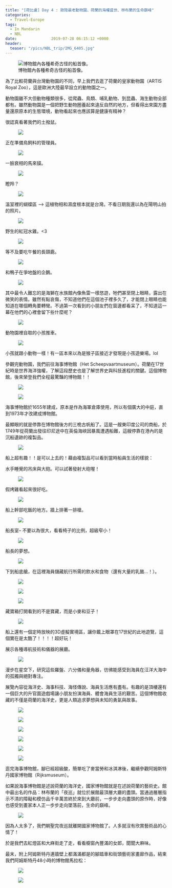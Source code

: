 ```yaml
---
title: "[荷比盧] Day 4 : 歐陸最老動物園、荷蘭的海權盛世、林布蘭的生命巔峰"
categories:
  - Travel-Europe
tags:
  - In Mandarin
  - NBL
date:               2019-07-28 06:15:12 +0000
header:
  teaser: "/pics/NBL_trip/IMG_6405.jpg"
---
```


<figure style="width: 100%" class="align-center">
<img src="/pics/NBL_trip/IMG_6405.jpg" alt="博物館內各種希奇古怪的船首像。">
<figcaption>博物館內各種希奇古怪的船首像。</figcaption>
</figure>

為了比較荷蘭與台灣動物園的不同，早上我們去逛了荷蘭的皇家動物園（ARTIS Royal Zoo），這是歐洲大陸最早設立的動物園之一。


動物園雖不大但動物種類很多，從爬蟲、鳥類、哺乳動物、到昆蟲、海生動物全部都有。雖然動物園是一個把野生動物圈養起來違反自然的地方，但看得出來園方盡量還原原本的生態環境，動物看起來也應該算是健康有精神？

很認真看著我們的土撥鼠。
<figure style="width: 80%" class="align-center">
<img src="/pics/NBL_trip/Photo-2019-07-18-4-02-25-PM.jpg">
</figure>

正在準備鳥飼料的管理員。
<figure style="width: 100%" class="align-center">
<img src="/pics/NBL_trip/Photo-2019-07-18-4-05-05-PM.jpg">
</figure>

一臉衰相的馬來貘。
<figure style="width: 100%" class="align-center">
<img src="/pics/NBL_trip/2019718_190727_0016.jpg">
</figure>

瞪羚？
<figure style="width: 100%" class="align-center">
<img src="/pics/NBL_trip/2019718_190727_0023.jpg">
</figure>

溫室裡的蝴蝶區 –> 這植物相和濕度根本就是台灣。不看日期我還以為在陽明山拍的照片。
<figure style="width: 100%" class="align-center">
<img src="/pics/NBL_trip/IMG_6357.jpg">
</figure>

野生的紅冠水雞。<3
<figure style="width: 100%" class="align-center">
<img src="/pics/NBL_trip/IMG_6354.jpg">
</figure>

等不及要吃午餐的長頸鹿。
<figure style="width: 100%" class="align-center">
<img src="/pics/NBL_trip/IMG_6347.jpg">
</figure>

和鴨子在爭地盤的企鵝。
<figure style="width: 100%" class="align-center">
<img src="/pics/NBL_trip/2019718_190727_0027.jpg">
</figure>

其中最令人難忘的是海獅在水族館內像魚雷一樣悠遊，牠們甚至閉上眼睛，露出在微笑的表情。雖然有點哀傷，不知道他們在這個池子裡多久了，才能閉上眼睛也能知道在哪個轉角要轉彎。不過第一次看到的小朋友們在窗邊都看呆了，不知道這一幕在他們的心裡會留下些什麼呢？

<figure style="width: 100%" class="align-center">
<img src="/pics/NBL_trip/IMG_6362.jpg">
</figure>

動物園裡自取的小孩推車。
<figure style="width: 100%" class="align-center">
<img src="/pics/NBL_trip/2019718_190727_0013.jpg">
</figure>

小孩就跟小動物一樣！有一區本來以為是猴子區接近才發現是小孩遊樂場。lol



參觀完動物園，我們前往海事博物館（Het Scheepvaartmuseum）。荷蘭在17世紀時是世界海洋強權，了解這段歷史也是了解世界史與科技進程的關鍵。這個博物館，後來榮登我們全程最驚豔的博物館！！

<figure style="width: 80%" class="align-center">
<img src="/pics/NBL_trip/IMG_6376.jpg">
</figure>
<figure style="width: 80%" class="align-center">
<img src="/pics/NBL_trip/IMG_6404.jpg">
</figure>

海事博物館於1655年建成，原本是作為海軍倉庫使用，所以有個廣大的中庭，直到1973年才改建成博物館。

最顯眼的就是停靠在博物館後方的三桅古帆船了。這是一艘東印度公司的商船，於1749年從荷蘭出發往印尼途中在英倫海峽因暴風遭遇船難，這艘停靠在港內的是沉船遺跡的複製品。
<figure style="width: 80%" class="align-center">
<img src="/pics/NBL_trip/IMG_6371.jpg">
</figure>




船上超有趣！！是可以上去的！藉由複製品可以看到當時船員生活的樣貌：

水手睡覺的吊床與大砲。可以試著發射大砲喔！
<figure style="width: 100%" class="align-center">
<img src="/pics/NBL_trip/IMG_6396.jpg">
</figure>

假烤雞看起來很好吃。
<figure style="width: 80%" class="align-center">
<img src="/pics/NBL_trip/IMG_6379.jpg">
</figure>

船上幹部吃飯的地方。牆上排著一排槍。
<figure style="width: 100%" class="align-center">
<img src="/pics/NBL_trip/IMG_6382.jpg">
</figure>

船長室– 不要以為很大，看看椅子的比例，超級窄小！
<figure style="width: 100%" class="align-center">
<img src="/pics/NBL_trip/IMG_6377.jpg">
</figure>

船長的夢想。
<figure style="width: 100%" class="align-center">
<img src="/pics/NBL_trip/IMG_6378.jpg">
</figure>

下到船底艙，在這裡海員儲藏航行所需的飲水和食物（還有大量的乳酪…！）。
<figure style="width: 80%" class="align-center">
<img src="/pics/NBL_trip/IMG_6392.jpg">
</figure>
<figure style="width: 80%" class="align-center">
<img src="/pics/NBL_trip/IMG_6385.jpg">
</figure>
<figure style="width: 80%" class="align-center">
<img src="/pics/NBL_trip/IMG_6391.jpg">
</figure>


藏寶箱打開看到的不是寶藏，而是小麥和豆子！
<figure style="width: 100%" class="align-center">
<img src="/pics/NBL_trip/IMG_6393.jpg">
</figure>

船上還有一個定時放映的3D虛擬實境區，讓你戴上眼罩在17世紀的此地遊覽，這個實在是太酷了！！！！超好玩！

展示各種導航技術和儀器的展廳。
<figure style="width: 80%" class="align-center">
<img src="/pics/NBL_trip/IMG_6410.jpg">
</figure>

漫步在星空下，研究這些羅盤、六分儀和量角器，彷彿能感受到海員在汪洋大海中的孤獨與絕對專注。

展覽內容從海洋史、海事科技、海怪傳說、海員生活應有盡有。有趣的是頂樓還有一個巨大的升官圖遊戲場讓小朋友扮演海員、體會海員生活的艱苦。這個博物館收藏的不僅是荷蘭的海洋史，更是人類追求夢想與未知的勇氣與故事。
<figure style="width: 100%" class="align-center">
<img src="/pics/NBL_trip/IMG_6400.jpg">
</figure>
<figure style="width: 100%" class="align-center">
<img src="/pics/NBL_trip/2019718_190727_0050.jpg">
</figure>
<figure style="width: 100%" class="align-center">
<img src="/pics/NBL_trip/2019718_190727_0052.jpg">
</figure>
<figure style="width: 80%" class="align-center">
<img src="/pics/NBL_trip/2019718_190727_0055.jpg">
</figure>
<figure style="width: 100%" class="align-center">
<img src="/pics/NBL_trip/2019718_190727_0057.jpg">
</figure>
<figure style="width: 80%" class="align-center">
<img src="/pics/NBL_trip/2019718_190727_0059.jpg">
</figure>



逛完海事博物館，腳已經超級酸，簡單吃了麥當勞和冰淇淋後，繼續參觀阿姆斯特丹國家博物館（Rijksmuseum）。

如果說海事博物館是述說荷蘭的海洋史，國家博物館就是在述說荷蘭的藝術史。館中最出名的作品：林布蘭的「夜巡」就位於展館最頂層大廳的盡頭。當通過層層指示不清的障礙和模仿品千辛萬苦終於來到大廳前，一步步走向盡頭的原作時，好像也感受到畫家本人正一步步走向墜落前，生命的巔峰。
<figure style="width: 80%" class="align-center">
<img src="/pics/NBL_trip/IMG_6420.jpg">
</figure>


因為人太多了，我們朝聖完夜巡就離開國家博物館了。人多就沒有欣賞藝術品的心情了！

於是我們去紅燈區和大麻街走了走，看看櫥窗內豐滿的女郎，聞聞大麻味。

最末，附上阿姆斯特丹連牆壁上都滿滿都是的腳踏車和街頭藝術家畫廊作品，結束我們阿姆斯特丹48小時的博物館馬拉松：
<figure style="width: 80%" class="align-center">
<img src="/pics/NBL_trip/IMG_6368.jpg">
</figure>
<figure style="width: 100%" class="align-center">
<img src="/pics/NBL_trip/2019718_190727_0007.jpg">
</figure>
